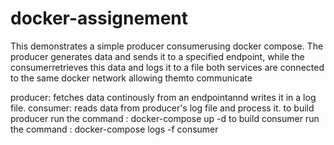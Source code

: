# docker-assignement
This demonstrates a simple producer consumerusing docker compose. The producer generates data and sends it to a specified endpoint, while the consumerretrieves this data and logs it to a file
both services are connected to the same docker network allowing themto communicate

producer: fetches data continously from an endpointannd writes it in a log file.
consumer: reads data from producer's log file and process it.
to build producer run the command : docker-compose up -d
to build consumer run the command : docker-compose logs -f consumer
